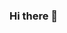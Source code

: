 ### Hi there 👋

<!--
**yjh0602/yjh0602** is a ✨ _special_ ✨ repository because its `README.md` (this file) appears on your GitHub profile.

![header](https://capsule-render.vercel.app/api?type=slice)


<a href="https://velog.io/@yjh0602" target="_blank"><img src="https://img.shields.io/badge/뱃지레이블-배경색?style=plastic&logo=로고&logoColor=20C997"/></a>
